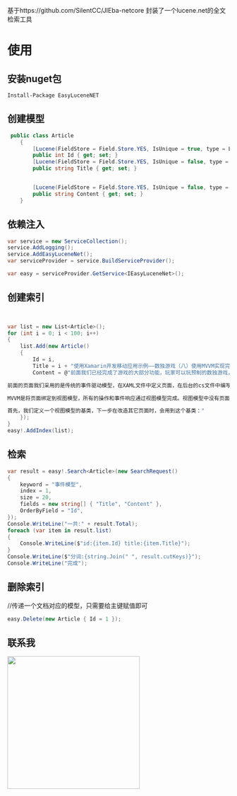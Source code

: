 基于https://github.com/SilentCC/JIEba-netcore 封装了一个lucene.net的全文检索工具

# 使用

## 安装nuget包

```
Install-Package EasyLuceneNET
```

## 创建模型

``` csharp
 public class Article
    {
        [Lucene(FieldStore = Field.Store.YES, IsUnique = true, type = LuceneFieldType.Int32)]
        public int Id { get; set; }
        [Lucene(FieldStore = Field.Store.YES, IsUnique = false, type = LuceneFieldType.Text)]
        public string Title { get; set; }


        [Lucene(FieldStore = Field.Store.YES, IsUnique = false, type = LuceneFieldType.Text)]
        public string Content { get; set; }
    }
```

## 依赖注入

``` csharp
var service = new ServiceCollection();
service.AddLogging();
service.AddEasyLuceneNet();
var serviceProvider = service.BuildServiceProvider();

var easy = serviceProvider.GetService<IEasyLuceneNet>();
```

## 创建索引

``` csharp


var list = new List<Article>();
for (int i = 0; i < 100; i++)
{
    list.Add(new Article()
    {
        Id = i,
        Title = i + "使用Xamarin开发移动应用示例——数独游戏（八）使用MVVM实现完成游戏列表页面",
        Content = @"前面我们已经完成了游戏的大部分功能，玩家可以玩预制的数独游戏，也可以自己添加新的游戏。现在我们实现展示已完成游戏列表页面，显示用户已经完成的游戏列表，从这个列表可以进入详细的复盘页面。

前面的页面我们采用的是传统的事件驱动模型，在XAML文件中定义页面，在后台的cs文件中编写事件响应代码。采用这种模型是因为很多页面需要动态生成控件，然后动态改变这些控件的属性，事件驱动模型在这种场景下比较好理解。现在我们采用MVVM方式编写完成游戏列表页面。

MVVM是将页面绑定到视图模型，所有的操作和事件响应通过视图模型完成。视图模型中没有页面控件的定义，因此和页面是解耦的，可以独立进行测试。在视图模型中我们只关心数据，而不关心展示数据的控件。

首先，我们定义一个视图模型的基类，下一步在改造其它页面时，会用到这个基类："
    });
}
easy!.AddIndex(list);

```

## 检索

``` csharp
var result = easy!.Search<Article>(new SearchRequest()
{
    keyword = "事件模型",
    index = 1,
    size = 20,
    fields = new string[] { "Title", "Content" },
    OrderByField = "Id",
});
Console.WriteLine("一共:" + result.Total);
foreach (var item in result.list)
{
    Console.WriteLine($"id:{item.Id} title:{item.Title}");
}
Console.WriteLine($"分词:{string.Join(" ", result.cutKeys)}");
Console.WriteLine("完成");
```

## 删除索引 

//传递一个文档对应的模型，只需要给主键赋值即可

``` csharp
easy.Delete(new Article { Id = 1 });
```

## 联系我

<img src="https://user-images.githubusercontent.com/37170330/153758071-bd9c34a6-387b-477a-8135-e0574ef5d4c3.jpg" style="width:300px;"/>




